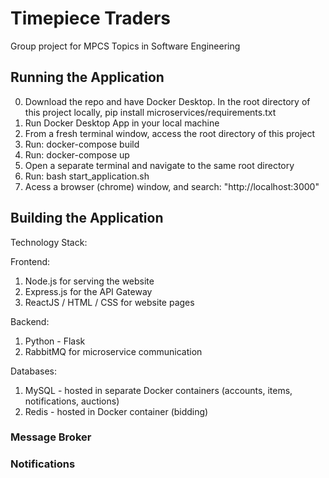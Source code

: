 # Timepiece Traders

Group project for MPCS Topics in Software Engineering

## Running the Application
0. Download the repo and have Docker Desktop. In the root directory of this project locally, pip install microservices/requirements.txt
1. Run Docker Desktop App in your local machine
2. From a fresh terminal window, access the root directory of this project
3. Run: docker-compose build
4. Run: docker-compose up
5. Open a separate terminal and navigate to the same root directory
6. Run: bash start_application.sh
7. Acess a browser (chrome) window, and search: "http://localhost:3000"

## Building the Application

Technology Stack:

Frontend:
1. Node.js for serving the website
2. Express.js for the API Gateway
3. ReactJS / HTML / CSS for website pages

Backend:
1. Python - Flask
2. RabbitMQ for microservice communication

Databases:
1. MySQL - hosted in separate Docker containers (accounts, items, notifications, auctions)
2. Redis - hosted in Docker container (bidding)

### Message Broker


### Notifications


